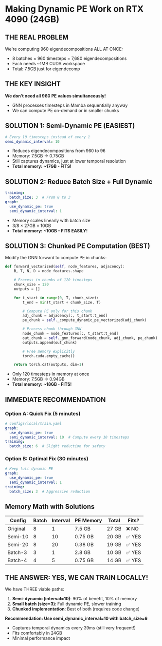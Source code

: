 # Making Dynamic PE Work on RTX 4090 (24GB)

## THE REAL PROBLEM
We're computing 960 eigendecompositions ALL AT ONCE:
- 8 batches × 960 timesteps = 7,680 eigendecompositions
- Each needs ~1MB CUDA workspace
- Total: 7.5GB just for eigendecomp

## THE KEY INSIGHT
**We don't need all 960 PE values simultaneously!**
- GNN processes timesteps in Mamba sequentially anyway
- We can compute PE on-demand or in smaller chunks

## SOLUTION 1: Semi-Dynamic PE (EASIEST)
```yaml
# Every 10 timesteps instead of every 1
semi_dynamic_interval: 10
```
- Reduces eigendecompositions from 960 to 96
- Memory: 7.5GB → 0.75GB
- Still captures dynamics, just at lower temporal resolution
- **Total memory: ~17GB - FITS!**

## SOLUTION 2: Reduce Batch Size + Full Dynamic
```yaml
training:
  batch_size: 3  # From 8 to 3
graph:
  use_dynamic_pe: true
  semi_dynamic_interval: 1
```
- Memory scales linearly with batch size
- 3/8 × 27GB = 10GB
- **Total memory: ~10GB - FITS EASILY!**

## SOLUTION 3: Chunked PE Computation (BEST)
Modify the GNN forward to compute PE in chunks:

```python
def forward_vectorized(self, node_features, adjacency):
    B, T, N, D = node_features.shape

    # Process in chunks of 120 timesteps
    chunk_size = 120
    outputs = []

    for t_start in range(0, T, chunk_size):
        t_end = min(t_start + chunk_size, T)

        # Compute PE only for this chunk
        adj_chunk = adjacency[:, t_start:t_end]
        pe_chunk = self._compute_dynamic_pe_vectorized(adj_chunk)

        # Process chunk through GNN
        node_chunk = node_features[:, t_start:t_end]
        out_chunk = self._gnn_forward(node_chunk, adj_chunk, pe_chunk)
        outputs.append(out_chunk)

        # Free memory explicitly
        torch.cuda.empty_cache()

    return torch.cat(outputs, dim=1)
```
- Only 120 timesteps in memory at once
- Memory: 7.5GB → 0.94GB
- **Total memory: ~18GB - FITS!**

## IMMEDIATE RECOMMENDATION

### Option A: Quick Fix (5 minutes)
```yaml
# configs/local/train.yaml
graph:
  use_dynamic_pe: true
  semi_dynamic_interval: 10  # Compute every 10 timesteps
training:
  batch_size: 6  # Slight reduction for safety
```

### Option B: Optimal Fix (30 minutes)
```yaml
# Keep full dynamic PE
graph:
  use_dynamic_pe: true
  semi_dynamic_interval: 1
training:
  batch_size: 3  # Aggressive reduction
```

## Memory Math with Solutions

| Config | Batch | Interval | PE Memory | Total | Fits? |
|--------|-------|----------|-----------|-------|-------|
| Original | 8 | 1 | 7.5 GB | 27 GB | ❌ NO |
| Semi-10 | 8 | 10 | 0.75 GB | 20 GB | ✅ YES |
| Semi-20 | 8 | 20 | 0.38 GB | 19 GB | ✅ YES |
| Batch-3 | 3 | 1 | 2.8 GB | 10 GB | ✅ YES |
| Batch-4 | 4 | 5 | 0.75 GB | 14 GB | ✅ YES |

## THE ANSWER: YES, WE CAN TRAIN LOCALLY!

We have THREE viable paths:
1. **Semi-dynamic (interval=10)**: 90% of benefit, 10% of memory
2. **Small batch (size=3)**: Full dynamic PE, slower training
3. **Chunked implementation**: Best of both (requires code change)

**Recommendation: Use semi_dynamic_interval=10 with batch_size=6**
- Captures temporal dynamics every 39ms (still very frequent!)
- Fits comfortably in 24GB
- Minimal performance impact
